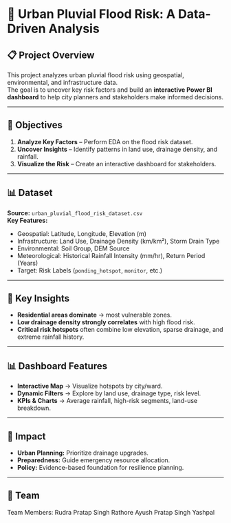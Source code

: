 # 🌊 Urban Pluvial Flood Risk: A Data-Driven Analysis

## 📋 Project Overview
This project analyzes urban pluvial flood risk using geospatial, environmental, and infrastructure data.  
The goal is to uncover key risk factors and build an **interactive Power BI dashboard** to help city planners and stakeholders make informed decisions.

---

## 🎯 Objectives
1. **Analyze Key Factors** – Perform EDA on the flood risk dataset.  
2. **Uncover Insights** – Identify patterns in land use, drainage density, and rainfall.  
3. **Visualize the Risk** – Create an interactive dashboard for stakeholders.  

---

## 📊 Dataset
**Source:** `urban_pluvial_flood_risk_dataset.csv`  
**Key Features:**  
- Geospatial: Latitude, Longitude, Elevation (m)  
- Infrastructure: Land Use, Drainage Density (km/km²), Storm Drain Type  
- Environmental: Soil Group, DEM Source  
- Meteorological: Historical Rainfall Intensity (mm/hr), Return Period (Years)  
- Target: Risk Labels (`ponding_hotspot`, `monitor`, etc.)  

---

## 🔑 Key Insights
- **Residential areas dominate** → most vulnerable zones.  
- **Low drainage density strongly correlates** with high flood risk.  
- **Critical risk hotspots** often combine low elevation, sparse drainage, and extreme rainfall history.  

---

## 📊 Dashboard Features
- **Interactive Map** → Visualize hotspots by city/ward.  
- **Dynamic Filters** → Explore by land use, drainage type, risk level.  
- **KPIs & Charts** → Average rainfall, high-risk segments, land-use breakdown.  

---

## 📌 Impact
- **Urban Planning:** Prioritize drainage upgrades.  
- **Preparedness:** Guide emergency resource allocation.  
- **Policy:** Evidence-based foundation for resilience planning.  

---

## 👥 Team
Team Members: 
Rudra Pratap Singh Rathore
Ayush Pratap Singh
Yashpal

